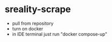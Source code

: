 # sreality-scrape
- pull from repository
- turn on docker 
- in IDE terminal just run "docker compose-up"

